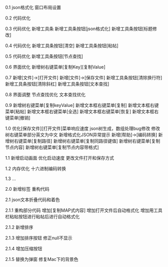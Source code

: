 0.1
json格式化
窗口布局设置

0.2
代码优化

0.3
代码优化
新增工具条
新增工具条按钮[json格式化]
新增工具条按钮[标题修改]

0.4
代码优化
新增工具条按钮[清空]
新增工具条按钮[粘帖]

0.5
代码优化
新增工具条按钮[节点查找]

0.6
界面优化
新增树右键菜单[复制Key][复制Value]

0.7
新增[文件]->[打开文件]
新增[文件]->[保存文件]
新增工具条按钮[清除换行符]
新增工具条按钮[清除斜杠]
新增工具条按钮[文本查找]

0.8
界面调整
节点查找优化
文本查找优化

0.9
新增树右键菜单[复制keyValue]
新增文本框右键菜单[复制]
新增文本框右键菜单[粘帖]
新增文本框右键菜单[全选]
新增文本框右键菜单[恢复]
新增文本框右键菜单[撤销]

1.0
优化[保存文件][打开文件]菜单响应速度
json树生成，数组处理bug修改
修改树右键菜单部分英文为中文
新增格式化JSON异常提示
新增[帮助]->[编码转换]
新增树右键菜单[复制路径]
新增树右键菜单[复制同路径键值]
新增树右键菜单[复制节点内容]
新增树右键菜单[复制节点内容带格式]

1.1
新增启动画面
优化启动速度
更改文件打开和保存方式

1.2
内存优化
十六进制编码转换

1.3
...

2.0
新增标签
重构代码

2.1
json文本折叠代码和着色

2.1.1
重构部分代码
增加[复制MAP式内容]
增加打开文件后自动格式化
增加用工具栏粘帖按钮进行粘帖后进行自动格式化

2.1.2
新增排序

2.1.3
增加排序按钮
修正null不显示

2.1.4
增加压缩按钮

2.1.5
替换为弹窗
修复Mac下的背景色